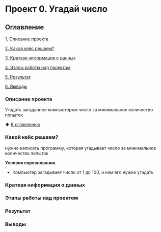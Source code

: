 # Проект 0. Угадай число
## Оглавление
[1. Описание проекта](https://github.com/Woodthorn/sf_data_science/tree/master/projec_0/README.md#Описание-проекта)

[2. Какой кейс решаем?](https://github.com/Woodthorn/sf_data_science/tree/master/projec_0/README.md#Какой-кейс-решаем)

[3. Краткая ниформация о данных]()

[4. Этапы работы над проектом]()

[5. Результат]()

[6. Выводы]()

### Описание проекта
Угадать загаданное компьютером число за минимальное количество попыток

:arrow_up: [К оглавлению](https://github.com/Woodthorn/sf_data_science/tree/master/projec_0/README.md#Оглавление)

### Какой кейс решаем?
нужно написать программу, которая угадывает число за минимальное количество попыток

**Условия соревнования**
- Компьютер загадывает число от 1  до 100, и нам его нужно угадать

### Краткая ниформация о данных

### Этапы работы над проектом

### Результат

### Выводы